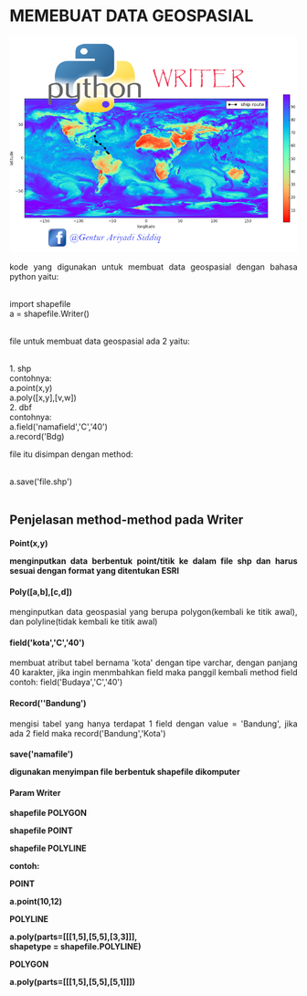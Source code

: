 <h1 align="justify">MEMEBUAT DATA GEOSPASIAL</h1>
<img src="../../img/gambar.png">
<p align="justify"> kode yang digunakan untuk membuat data geospasial dengan bahasa python yaitu:</p> </br>
import shapefile </br>
a = shapefile.Writer() </br>
</br>
<p align="justify"> file untuk membuat data geospasial ada 2 yaitu: </p></br>
1. shp </br>
contohnya:</br>
a.point(x,y)</br>
a.poly([x,y],[v,w])</br>
2. dbf </br>
contohnya: </br>
a.field('namafield','C','40')</br>
a.record('Bdg)</br>
<p align="justify"> file itu disimpan dengan method:</p></br>
a.save('file.shp')</br>
</br>

<h2 align="justify"><strong>Penjelasan method-method pada Writer</strong></h2>
<h4 align="justify"><strong>Point(x,y)</strong></p>
<p align="justify">menginputkan data berbentuk point/titik ke dalam file shp dan harus sesuai dengan format yang ditentukan ESRI </p>
<h4 align="justify"><strong>Poly([a,b],[c,d])</strong></h4>
<p align="justify"> menginputkan data geospasial yang berupa polygon(kembali ke titik awal), dan polyline(tidak kembali ke titik awal)</p>
<h4 align="justify"><strong>field('kota','C','40')</strong></h4>
<p align="justify">membuat atribut tabel bernama 'kota' dengan tipe varchar, dengan panjang 40 karakter, jika ingin menmbahkan
 field maka panggil kembali method field contoh: field('Budaya','C','40')</p>
 <h4 align="justify"><strong>Record(''Bandung')</strong></h4>
 <p align="justify">mengisi tabel yang hanya terdapat 1 field dengan value = 'Bandung', jika ada 2 field maka record('Bandung','Kota')</p>
 <h4 align="justify"><strong>save('namafile')</strong</h4>
 <p align="justify">digunakan menyimpan file berbentuk shapefile dikomputer</p>
 <h4 align="justify"><strong>Param Writer</strong></h4>
 <p align="justify"> shapefile     POLYGON</p>
 <p align="justify"> shapefile     POINT</p>
 <p align="justify"> shapefile     POLYLINE</p>
 <p align="justify">contoh: </p>
 <p align="justify"><strong>POINT</strong></p>
 a.point(10,12) </br>
 <p align="justify"><strong>POLYLINE</strong></p>
 a.poly(parts=[[[1,5],[5,5],[3,3]]], <br>
 shapetype = shapefile.POLYLINE)</br>
 <p align="justify"><strong>POLYGON</strong></p>
 a.poly(parts=[[[1,5],[5,5],[5,1]]])
 
 
 

 
 
 



